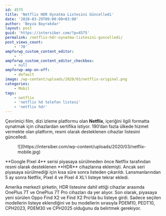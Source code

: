 ```yaml
---
id: 4575
title: 'Netflix HDR Oynatma Listesini Güncelledi'
date: '2020-03-29T09:00:00+03:00'
author: 'Beyza Bayrakdar'
layout: post
guid: 'https://intersiber.com/?p=4575'
permalink: /netflix-hdr-oynatma-listesini-guncelledi/
post_views_count:
    - '70'
ampforwp_custom_content_editor:
    - ''
ampforwp_custom_content_editor_checkbox:
    - null
ampforwp-amp-on-off:
    - default
image: /wp-content/uploads/2020/03/netflix-original.png
categories:
    - Mobil
tags:
    - netflix
    - 'netflix hd telefon listesi'
    - 'netflix hdr'
---
```


Çevrimiçi film, dizi izleme platformu olan **Netflix**, içeriğini ilgili formatta oynatmak için cihazlardan sertifika istiyor. 190’dan fazla ülkede hizmet vermekte olan platform, resmi olarak desteklenen cihazlar listesini güncelledi.

<figure class="wp-block-image size-full">![](https://intersiber.com/wp-content/uploads/2020/03/netflix-mobile.jpg)</figure>**Google Pixel 4** serisi piyasaya sürülmeden önce Netflix tarafından resmi olarak desteklenen **HDR** cihazlarına eklemişti. Ancak seri piyasaya sürülmediği için kısa süre sonra listeden çıkarıldı. Lansmanlarından 5 ay sonra Netflix, Pixel 4 ve Pixel 4 XL’i listeye tekrar ekledi.

Amerika merkezli şirketin, HDR listesine dahil ettiği cihazlar arasında OnePlus 7T ve OnePlus 7T Pro cihazları da yer alıyor. Son olarak, piyasaya yeni sürülen Oppo Find X2 ve Find X2 Pro’da bu listeye girdi. Sadece seçilen modellerin listeye eklendiğini ve bu modellerin sırasıyla PDEM10, PEDT10, CPH2023, PDEM30 ve CPH2025 olduğunu da belirtmek gerekiyor.